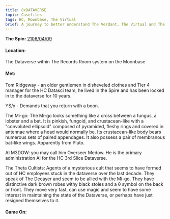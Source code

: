 ```yaml
---
title: 8xDATAVERSE
topic: Casefiles
tags: HC, Moonbase, The Virtual
brief: A journey to better understand The Verdant, The Virtual and The Mother of Daemons 
---
```


__The Spin:__ [2106/04/09](http://thespin.glitch.me/archive/2108-04-09)

#### Location:

The Dataverse within The Records Room system on the Moonbase

#### Met:

Tom Ridgeway - an older gentlemen in disheveled clothes and Tier 4 manager for the HC Datasci team, he lived in the Spire and has been locked in to the dataverse for 10 years. 

YS/x - Demands that you return with a boon.

The Mi-go: The Mi-go looks something like a cross between a fungus, a lobster and a bat. It is pinkish, fungoid, and crustacean-like with a "convoluted ellipsoid" composed of pyramided, fleshy rings and covered in antennae where a head would normally be. Its crustacean-like body bears numerous sets of paired appendages. It also possess a pair of membranous bat-like wings. Apparently from Pluto.

AI M3DOW: you may call him Overseer Medow. He is the primary administration AI for the HC 3rd Slice Dataverse. 

The Theta Cultists: Agents of a mysterious cult that seems to have formed out of HC employees stuck in the dataverse over the last decade. They speak of The Decayer and seem to be allied with the Mi-go. They have distinctive dark brown robes withy black stoles and a θ symbol on the back or front. They move very fast, can use magic and seem to have some interest in maintaining the state of the Dataverse, or perhaps have just resigned themselves to it. 

#### Game On:

